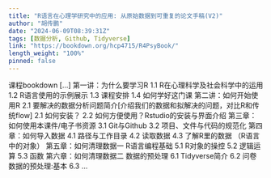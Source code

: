 ```yaml
---
title: "R语言在心理学研究中的应用: 从原始数据到可重复的论文手稿(V2)"
author: "胡传鹏"
date: "2024-06-09T08:39:31Z"
tags: [数据分析, Github, Tidyverse]
link: "https://bookdown.org/hcp4715/R4PsyBook/"
length_weight: "100%"
pinned: false
---
```


课程bookdown [...] 第一讲：为什么要学习R
1.1 R在心理科学及社会科学中的运用
1.2 R语言使用的示例展示
1.3 课程安排
1.4 如何学好这门课 第二讲：如何开始使用R
2.1 要解决的数据分析问题简介[介绍我们的数据和拟解决的问题，对比R和传统flow]
2.1 如何安装？
2.2 如何方便使用？Rstudio的安装与界面介绍 第三章：如何使用本课件/电子书资源
3.1 Git与Github
3.2 项目、文件与代码的规范化 第四章：如何导入数据
4.1 路径与工作目录
4.2 读取数据
4.3 了解R里的数据 （R语言中的对象） 第五章：如何清理数据一 R语言编程基础
5.1 R对象的操控
5.2 逻辑运算
5.3 函数 第六章：如何清理数据二 数据的预处理
6.1 Tidyverse简介
6.2 问卷数据的预处理:基本
6.3 ...
